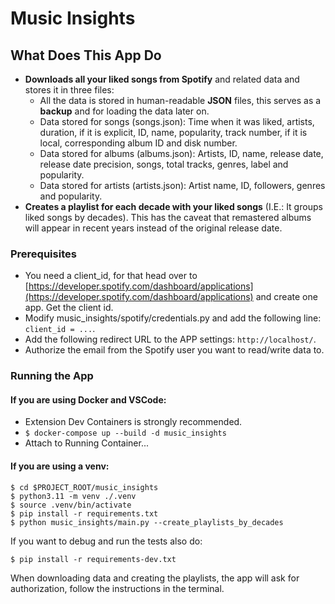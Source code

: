 # Music Insights

## What Does This App Do
* **Downloads all your liked songs from Spotify** and related data and stores it in three files:
    * All the data is stored in human-readable **JSON** files, this serves as a **backup** and for loading the data later on.
    * Data stored for songs (songs.json): Time when it was liked, artists, duration, if it is explicit, ID, name, popularity, track number, if it is local, corresponding album ID and disk number.
    * Data stored for albums (albums.json): Artists, ID, name, release date, release date precision, songs, total tracks, genres, label and popularity.
    * Data stored for artists (artists.json): Artist name, ID, followers, genres and popularity.
* **Creates a playlist for each decade with your liked songs** (I.E.: It groups liked songs by decades). This has the caveat that remastered albums will appear in recent years instead of the original release date.

### Prerequisites

* You need a client_id, for that head over to [https://developer.spotify.com/dashboard/applications](https://developer.spotify.com/dashboard/applications) and create one app. Get the client id.
* Modify music_insights/spotify/credentials.py and add the following line: ```client_id = ...```.
* Add the following redirect URL to the APP settings: ```http://localhost/```.
* Authorize the email from the Spotify user you want to read/write data to.

### Running the App
#### If you are using Docker and VSCode:

* Extension Dev Containers is strongly recommended.
* ```$ docker-compose up --build -d music_insights```
* Attach to Running Container...

#### If you are using a venv:
```
$ cd $PROJECT_ROOT/music_insights
$ python3.11 -m venv ./.venv
$ source .venv/bin/activate
$ pip install -r requirements.txt
$ python music_insights/main.py --create_playlists_by_decades
```

If you want to debug and run the tests also do:
```
$ pip install -r requirements-dev.txt
```

When downloading data and creating the playlists, the app will ask for authorization, follow the instructions in the terminal.
